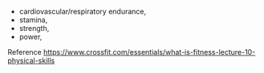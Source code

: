 - cardiovascular/respiratory endurance, 
- stamina, 
- strength,
- power,  

Reference 
https://www.crossfit.com/essentials/what-is-fitness-lecture-10-physical-skills
